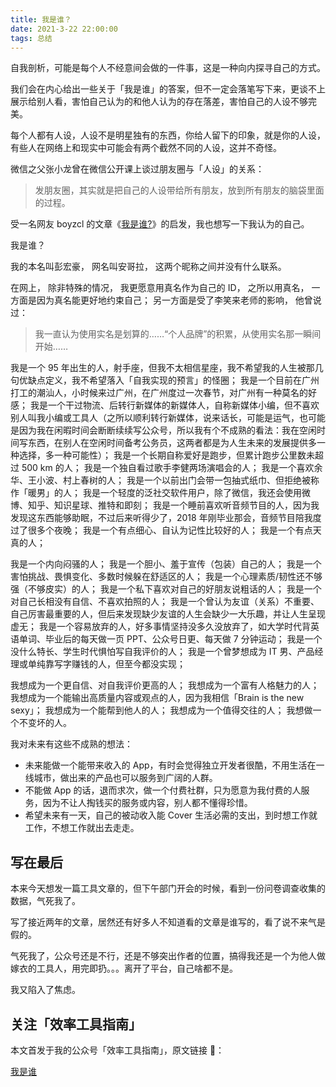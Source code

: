 ```yaml
---
title: 我是谁？      
date: 2021-3-22 22:00:00     
tags: 总结             
--- 
```


自我剖析，可能是每个人不经意间会做的一件事，这是一种向内探寻自己的方式。

我们会在内心给出一些关于「我是谁」的答案，但不一定会落笔写下来，更谈不上展示给别人看，害怕自己认为的和他人认为的存在落差，害怕自己的人设不够完美。

每个人都有人设，人设不是明星独有的东西，你给人留下的印象，就是你的人设，有些人在网络上和现实中可能会有两个截然不同的人设，这并不奇怪。

微信之父张小龙曾在微信公开课上谈过朋友圈与「人设」的关系：

> 发朋友圈，其实就是把自己的人设带给所有朋友，放到所有朋友的脑袋里面的过程。

受一名网友 boyzcl 的文章《[我是谁?](https://mp.weixin.qq.com/s/BAeszt31Qvdg-xYEqmPzJg)》的启发，我也想写一下我认为的自己。

我是谁？

我的本名叫彭宏豪，
网名叫安哥拉，
这两个昵称之间并没有什么联系。

在网上，
除非特殊的情况，
我更愿意用真名作为自己的 ID，
之所以用真名，
一方面是因为真名能更好地约束自己；
另一方面是受了李笑来老师的影响，
他曾说过：

> 我一直认为使用实名是划算的……“个人品牌”的积累，从使用实名那一瞬间开始……

我是一个 95 年出生的人，射手座，但我不太相信星座，我不希望我的人生被那几句优缺点定义，我不希望落入「自我实现的预言」的怪圈；
我是一个目前在广州打工的潮汕人，小时候来过广州，在广州度过一次春节，对广州有一种莫名的好感；
我是一个干过物流、后转行新媒体的新媒体人，自称新媒体小编，但不喜欢别人叫我小编或工具人（之所以顺利转行新媒体，说来话长，可能是运气，也可能是因为我在闲暇时间会断断续续写公众号，所以我有个不成熟的看法：我在空闲时间写东西，在别人在空闲时间备考公务员，这两者都是为人生未来的发展提供多一种选择，多一种可能性）；
我是一个长期自称爱好是跑步，但累计跑步公里数未超过 500 km 的人；
我是一个独自看过歌手李健两场演唱会的人；
我是一个喜欢余华、王小波、村上春树的人；
我是一个以前出门会带一包抽式纸巾、但拒绝被称作「暖男」的人；
我是一个轻度的泛社交软件用户，除了微信，我还会使用微博、知乎、知识星球、推特和即刻；
我是一个睡前喜欢听音频节目的人，因为我发现这东西能够助眠，不过后来听得少了，2018 年刚毕业那会，音频节目陪我度过了很多个夜晚；
我是一个有点细心、自认为记性比较好的人；
我是一个有点天真的人；

我是一个内向闷骚的人；
我是一个胆小、羞于宣传（包装）自己的人；
我是一个害怕挑战、畏惧变化、多数时候躲在舒适区的人；
我是一个心理素质/韧性还不够强（不够皮实）的人；
我是一个私下喜欢对自己的好朋友说粗话的人；
我是一个对自己长相没有自信、不喜欢拍照的人；
我是一个曾认为友谊（关系）不重要、自己厉害最重要的人，但后来发现缺少友谊的人生会缺少一大乐趣，并让人生呈现虚无；
我是一个容易放弃的人，好多事情坚持没多久没放弃了，如大学时代背英语单词、毕业后的每天做一页 PPT、公众号日更、每天做 7 分钟运动；
我是一个没什么特长、学生时代惧怕写自我评价的人；
我是一个曾梦想成为 IT 男、产品经理或单纯靠写字赚钱的人，但至今都没实现；

我想成为一个更自信、对自我评价更高的人；
我想成为一个富有人格魅力的人；
我想成为一个能输出高质量内容或观点的人，因为我相信「Brain is the new sexy」；
我想成为一个能帮到他人的人；
我想成为一个值得交往的人；
我想做一个不变坏的人。

我对未来有这些不成熟的想法：  

* 未来能做一个能带来收入的 App，有时会觉得独立开发者很酷，不用生活在一线城市，做出来的产品也可以服务到广阔的人群。
* 不能做 App 的话，退而求次，做一个付费社群，只为愿意为我付费的人服务，因为不让人掏钱买的服务或内容，别人都不懂得珍惜。
* 希望未来有一天，自己的被动收入能 Cover 生活必需的支出，到时想工作就工作，不想工作就出去走走。

## 写在最后

本来今天想发一篇工具文章的，但下午部门开会的时候，看到一份问卷调查收集的数据，气死我了。  

写了接近两年的文章，居然还有好多人不知道看的文章是谁写的，看了说不来气是假的。  

气死我了，公众号还是不行，还是不够突出作者的位置，搞得我还是一个为他人做嫁衣的工具人，用完即扔。。。离开了平台，自己啥都不是。 

我又陷入了焦虑。   

## 关注「效率工具指南」       

本文首发于我的公众号「效率工具指南」，原文链接 🔗：    

[我是谁](https://mp.weixin.qq.com/s/fI1etNSdxpMWox3bABy-NA)   


